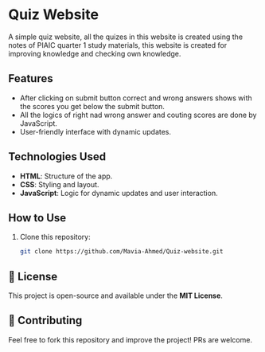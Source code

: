 # Quiz Website

A simple quiz website, all the quizes in this website is created using the notes of PIAIC quarter 1 study materials, this website is created for improving knowledge and checking own knowledge.

## Features
- After clicking on submit button correct and wrong answers shows with the scores you get below the submit button.
- All the logics of right nad wrong answer and couting scores are done by JavaScript.
- User-friendly interface with dynamic updates.

## Technologies Used
- **HTML**: Structure of the app.
- **CSS**: Styling and layout.
- **JavaScript**: Logic for dynamic updates and user interaction.

## How to Use
1. Clone this repository:
   ```bash
   git clone https://github.com/Mavia-Ahmed/Quiz-website.git
   ```


## 📜 License
This project is open-source and available under the **MIT License**.


## 🙌 Contributing
Feel free to fork this repository and improve the project! PRs are welcome.


